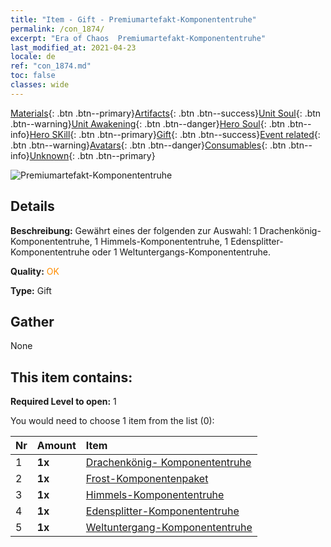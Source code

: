 ```yaml
---
title: "Item - Gift - Premiumartefakt-​Komponententruhe"
permalink: /con_1874/
excerpt: "Era of Chaos  Premiumartefakt-​Komponententruhe"
last_modified_at: 2021-04-23
locale: de
ref: "con_1874.md"
toc: false
classes: wide
---
```

 [Materials](/ItemsDE/){: .btn .btn--primary}[Artifacts](/ItemsDE/Artifacts/){: .btn .btn--success}[Unit Soul](/ItemsDE/UnitSoul/){: .btn .btn--warning}[Unit Awakening](/ItemsDE/UnitAwakening/){: .btn .btn--danger}[Hero Soul](/ItemsDE/HeroSoul/){: .btn .btn--info}[Hero SKill](/ItemsDE/HeroSkill/){: .btn .btn--primary}[Gift](/ItemsDE/Gift/){: .btn .btn--success}[Event related](/ItemsDE/Events/){: .btn .btn--warning}[Avatars](/ItemsDE/Avatars/){: .btn .btn--danger}[Consumables](/ItemsDE/Consumables/){: .btn .btn--info}[Unknown](/ItemsDE/Unknown/){: .btn .btn--primary}

 ![Premiumartefakt-​Komponententruhe](/images/t/i_906054.png)

## Details
 **Beschreibung:** Gewährt eines der folgenden zur Auswahl: 1 Drachenkönig-Komponententruhe, 1 Himmels-Komponententruhe, 1 Edensplitter-Komponententruhe oder 1 Weltuntergangs-Komponententruhe.

 **Quality:** <span style="color: #FF8C00">OK</span>

 **Type:** Gift

## Gather

  None

## This item contains:

 **Required Level to open:** 1

 You would need to choose 1 item from the list (0):

  | Nr | Amount |     Item    |
  |:---|:-------|:------------|
  | 1 |  **1x** | [Drachenkönig- Komponententruhe](/ItemsDE/con_1348/) |  | 
  | 2 |  **1x** | [Frost-Komponentenpaket](/ItemsDE/con_1352/) |  | 
  | 3 |  **1x** | [Himmels-Komponententruhe](/ItemsDE/con_1354/) |  | 
  | 4 |  **1x** | [Edensplitter-Komponententruhe](/ItemsDE/con_1864/) |  | 
  | 5 |  **1x** | [Weltuntergang-Komponententruhe](/ItemsDE/con_1360/) |  | 
